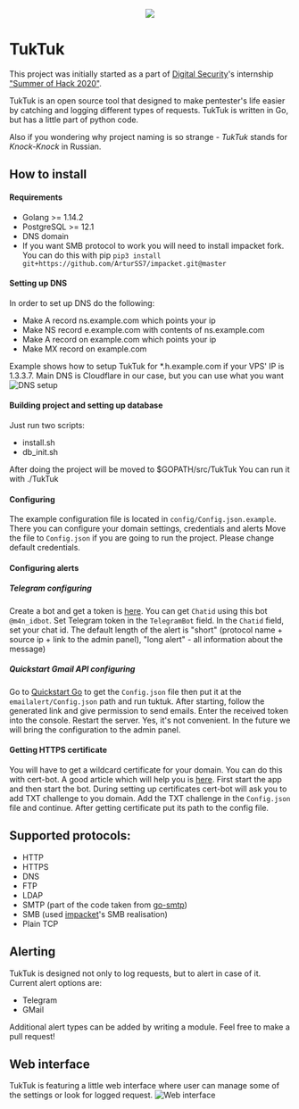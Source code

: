 
<p align="center">
 <img src="https://user-images.githubusercontent.com/19762721/91321586-74a99380-e7c7-11ea-8cb8-f5f25907a33a.png">
</p>

# TukTuk

This project was initially started as a part of [Digital Security](https://github.com/DSecurity)'s internship ["Summer of Hack 2020"](https://dsec.ru/about/summerofhack/
).

TukTuk is an open source tool that designed to make pentester's life easier by catching and logging different types of requests. TukTuk is written in Go, but has a little part of python code. 

Also if you wondering why project naming is so strange - *TukTuk* stands for *Knock-Knock* in Russian.
## How to install

#### Requirements

- Golang >= 1.14.2
- PostgreSQL >= 12.1
- DNS domain
- If you want SMB protocol to work you will need to install impacket fork. 
You can do this with pip
```pip3 install git+https://github.com/ArturSS7/impacket.git@master```

#### Setting up DNS

In order to set up DNS do the following:
- Make A record ns.example.com which points your ip
- Make NS record e.example.com with contents of ns.example.com
- Make A record on example.com which points your ip
- Make MX record on example.com

Example shows how to setup TukTuk for *.h.example.com if your VPS' IP is 1.3.3.7. Main DNS is Cloudflare in our case, but you can use what you want
![DNS setup](https://user-images.githubusercontent.com/52138851/91592820-cbe66a00-e967-11ea-8a1f-e16379867ac6.png)

#### Building project and setting up database

Just run two scripts:
- install.sh
- db_init.sh

After doing the project will be moved to $GOPATH/src/TukTuk
You can run it with ./TukTuk

#### Configuring

The example configuration file is located in ```config/Config.json.example```.
There you can configure your domain settings, credentials and alerts
Move the file to ```Config.json``` if you are going to run the project.
Please change default credentials.

#### Configuring alerts

##### Telegram configuring

Create a bot and get a token is [here](https://core.telegram.org/bots#3-how-do-i-create-a-bot).
You can get `Chatid` using this bot ```@m4n_idbot```.
Set Telegram token in the ```TelegramBot``` field.
In the `Chatid` field, set your chat id.
The default length of the alert is "short" (protocol name + source ip + link to the admin panel), "long alert" - all information about the message)

##### Quickstart Gmail API configuring
Go to [Quickstart Go](https://developers.google.com/gmail/api/quickstart/go)
to get the ```Config.json``` file then put it at the ```emailalert/Config.json``` path and run tuktuk. After starting, follow the generated link and give permission to send emails. Enter the received token into the console. Restart the server.
Yes, it's not convenient. In the future we will bring the configuration to the admin panel.

#### Getting HTTPS certificate

You will have to get a wildcard certificate for your domain.
You can do this with cert-bot.
A good article which will help you is [here](https://medium.com/@saurabh6790/generate-wildcard-ssl-certificate-using-lets-encrypt-certbot-273e432794d7).
First start the app and then start the bot.
During setting up certificates cert-bot will ask you to add TXT challenge to you domain. Add the TXT challenge in the ```Config.json``` file and continue.
After getting certificate put its path to the config file.

## Supported protocols:

 - HTTP
 - HTTPS
 - DNS
 - FTP
 - LDAP
 - SMTP (part of the code taken from [go-smtp](https://github.com/emersion/go-smtp))
 - SMB (used [impacket](https://github.com/SecureAuthCorp/impacket)'s SMB realisation)
 - Plain TCP
 
## Alerting 
TukTuk is designed not only to log requests, but to alert in case of it. Current alert options are:
 - Telegram
 - GMail
 
 Additional alert types can be added by writing a module. Feel free to make a pull request!

## Web interface
TukTuk is featuring a little web interface where user can manage some of the settings or look for logged request.
![Web interface](https://user-images.githubusercontent.com/19762721/91326276-d15b7d00-e7cc-11ea-8055-6760163c8dce.png)
